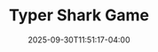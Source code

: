 ---
title: "Typer Shark Game"
description: 
date: 2025-09-30T11:51:17-04:00
image: 
math: 
license: 
hidden: false
comments: true
draft: true
---